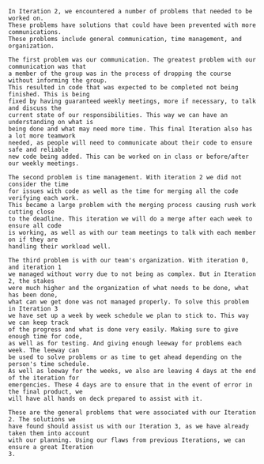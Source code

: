 	In Iteration 2, we encountered a number of problems that needed to be worked on. 
	These problems have solutions that could have been prevented with more communications. 
	These problems include general communication, time management, and organization.

	The first problem was our communication. The greatest problem with our communication was that
	a member of the group was in the process of dropping the course without informing the group. 
	This resulted in code that was expected to be completed not being finished. This is being 
	fixed by having guaranteed weekly meetings, more if necessary, to talk and discuss the 
	current state of our responsibilities. This way we can have an understanding on what is 
	being done and what may need more time. This final Iteration also has a lot more teamwork 
	needed, as people will need to communicate about their code to ensure safe and reliable 
	new code being added. This can be worked on in class or before/after our weekly meetings.

	The second problem is time management. With iteration 2 we did not consider the time 
	for issues with code as well as the time for merging all the code verifying each work. 
	This became a large problem with the merging process causing rush work cutting close 
	to the deadline. This iteration we will do a merge after each week to ensure all code 
	is working, as well as with our team meetings to talk with each member on if they are 
	handling their workload well. 

	The third problem is with our team's organization. With iteration 0, and iteration 1 
	we managed without worry due to not being as complex. But in Iteration 2, the stakes 
	were much higher and the organization of what needs to be done, what has been done, 
	what can we get done was not managed properly. To solve this problem in Iteration 3 
	we have set up a week by week schedule we plan to stick to. This way we can keep track 
	of the progress and what is done very easily. Making sure to give enough time for code, 
	as well as for testing. And giving enough leeway for problems each week. The leeway can 
	be used to solve problems or as time to get ahead depending on the person's time schedule. 
	As well as leeway for the weeks, we also are leaving 4 days at the end of the iteration for 
	emergencies. These 4 days are to ensure that in the event of error in the final product, we 
	will have all hands on deck prepared to assist with it. 

	These are the general problems that were associated with our Iteration 2. The solutions we 
	have found should assist us with our Iteration 3, as we have already taken them into account 
	with our planning. Using our flaws from previous Iterations, we can ensure a great Iteration 
	3. 
